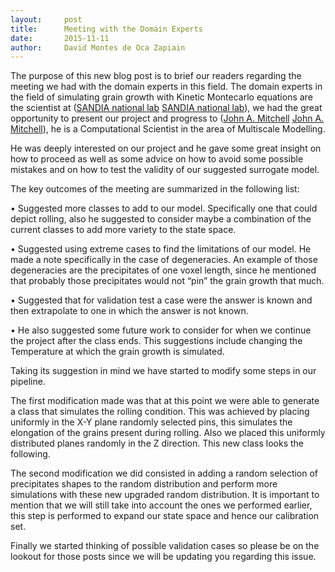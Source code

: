 ```yaml
---
layout:     post
title:      Meeting with the Domain Experts
date:       2015-11-11
author:     David Montes de Oca Zapiain
---
```


The purpose of this new blog post is to brief our readers regarding the meeting we had with the domain experts in this field.
The domain experts in the field of simulating grain growth with Kinetic Montecarlo equations are the scientist at ([SANDIA national lab] [SANDIA national lab]), we had the great opportunity to present our project and progress to ([John A. Mitchell] [John A. Mitchell]), he is a Computational Scientist in the area of Multiscale Modelling. 

He was deeply interested on our project and he gave some great insight on how to proceed as well as some advice on how to avoid some possible mistakes and on how to test the validity of our suggested surrogate model. 


The key outcomes of the meeting are summarized in the following list:


•	Suggested more classes to add to our model. Specifically one that could depict rolling, also he suggested to consider maybe a combination of the current classes to add more variety to the state space. 

•	Suggested using extreme cases to find the limitations of our model. He made a note specifically in the case of degeneracies. An example of those degeneracies are the precipitates of one voxel length, since he mentioned that probably those precipitates would not “pin” the grain growth that much. 


•	Suggested that for validation test a case were the answer is known and then extrapolate to one in which the answer is not known.

•	He also suggested some future work to consider for when we continue the project after the class ends. This suggestions include changing the Temperature at which the grain growth is simulated.

Taking its suggestion in mind we have started to modify some steps in our pipeline. 


The first modification made was that at this point we were able to generate a class that simulates the rolling condition. This was achieved by placing uniformly in the X-Y plane randomly selected pins, this simulates the elongation of the grains present during rolling. Also we placed this uniformly distributed planes randomly in the Z direction. This new class looks the following.




The second modification we did consisted in adding a random selection of precipitates shapes to the random distribution and perform more simulations with these new upgraded random distribution. It is important to mention that we will still take into account the ones we performed earlier, this step is performed to expand our state space and hence our calibration set.



Finally we started thinking of possible validation cases so please be on the lookout for those posts since we will be updating you regarding this issue.


[SANDIA national lab]:http://www.sandia.gov/
[John A. Mitchell]:https://cfwebprod.sandia.gov/cfdocs/CompResearch/templates/insert/profile.cfm?snl_id=13850
